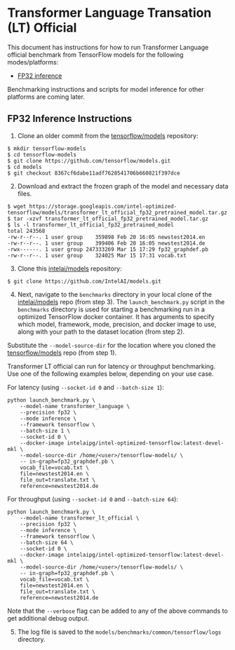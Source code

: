 # Transformer Language Transation (LT) Official

This document has instructions for how to run Transformer Language official benchmark from TensorFlow models
for the following modes/platforms:
* [FP32 inference](#fp32-inference-instructions)

Benchmarking instructions and scripts for model inference for other platforms are coming later.

## FP32 Inference Instructions
1. Clone an older commit from the [tensorflow/models](https://github.com/tensorflow/models.git) repository:

```
$ mkdir tensorflow-models
$ cd tensorflow-models
$ git clone https://github.com/tensorflow/models.git
$ cd models
$ git checkout 8367cf6dabe11adf7628541706b660821f397dce
```

2. Download and extract the frozen graph of the model and necessary data files.

```
$ wget https://storage.googleapis.com/intel-optimized-tensorflow/models/transformer_lt_official_fp32_pretrained_model.tar.gz
$ tar -xzvf transformer_lt_official_fp32_pretrained_model.tar.gz
$ ls -l transformer_lt_official_fp32_pretrained_model
total 243568
-rw-r--r--. 1 user group    359898 Feb 20 16:05 newstest2014.en
-rw-r--r--. 1 user group    399406 Feb 20 16:05 newstest2014.de
-rwx------. 1 user group 247333269 Mar 15 17:29 fp32_graphdef.pb
-rw-r--r--. 1 user group    324025 Mar 15 17:31 vocab.txt
```

3. Clone this [intelai/models](https://github.com/IntelAI/models)
repository:

```
$ git clone https://github.com/IntelAI/models.git
```

4. Next, navigate to the `benchmarks` directory in your local clone of
the [intelai/models](https://github.com/IntelAI/models) repo (from step 3).
The `launch_benchmark.py` script in the `benchmarks` directory is
used for starting a benchmarking run in a optimized TensorFlow docker
container. It has arguments to specify which model, framework, mode,
precision, and docker image to use, along with your path to the dataset location (from step 2).

Substitute the `--model-source-dir` for the location where you cloned the
[tensorflow/models](https://github.com/tensorflow/models.git) repo
(from step 1).

Transformer LT official can run for latency or throughput
benchmarking. Use one of the following examples below, depending on
your use case.

For latency (using `--socket-id 0` and `--batch-size 1`):

```
python launch_benchmark.py \
    --model-name transformer_language \
    --precision fp32 \
    --mode inference \
    --framework tensorflow \
    --batch-size 1 \
    --socket-id 0 \
    --docker-image intelaipg/intel-optimized-tensorflow:latest-devel-mkl \
    --model-source-dir /home/<user>/tensorflow-models/ \
    -- in-graph=fp32_graphdef.pb \
    vocab_file=vocab.txt \
    file=newstest2014.en \
    file_out=translate.txt \
    reference=newstest2014.de
```

For throughput (using `--socket-id 0` and `--batch-size 64`):

```
python launch_benchmark.py \
    --model-name transformer_lt_official \
    --precision fp32 \
    --mode inference \
    --framework tensorflow \
    --batch-size 64 \
    --socket-id 0 \
    --docker-image intelaipg/intel-optimized-tensorflow:latest-devel-mkl \
    --model-source-dir /home/<user>/tensorflow-models/ \
    -- in-graph=fp32_graphdef.pb \
    vocab_file=vocab.txt \
    file=newstest2014.en \
    file_out=translate.txt \
    reference=newstest2014.de

```

Note that the `--verbose` flag can be added to any of the above commands
to get additional debug output.

5.  The log file is saved to the
`models/benchmarks/common/tensorflow/logs` directory.

